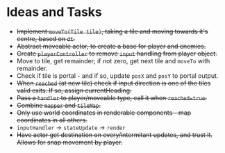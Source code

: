 # Ideas and Tasks

* ~~Implement `moveTo(Tile tile)`, taking a tile and moving towards it's centre, based on `dt`.~~
* ~~Abstract moveable actor, to create a base for player and enemies.~~
* ~~Create `playerController` to remove `input` handling from player object.~~
* Move to tile, get remainder; if not zero, get next tile and `moveTo` with remainder.
* Check if tile is portal - and if so, update `posX` and `posY` to portal output.
* ~~When `reached` (at new tile) check if input direction is one of the tiles valid exits. If so, assign currentHeading.~~
* ~~Pass a `handler` to player/moveable type, call it when `reached=true`.~~
* ~~Combine `mapper` and `tileMap`.~~
* ~~Only use world coordinates in renderable components - map coordinates in all others.~~
* `inputHandler` -> `stateUpdate` -> `render`
* ~~Have actor get destination on every/intermitant updates, and trust it. Allows for snap movement by player.~~
